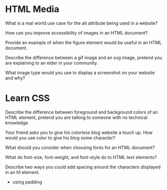 # HTML Media

What is a real world use case for the alt attribute being used in a website?

How can you improve accessibility of images in an HTML document?

Provide an example of when the figure element would be useful in an HTML document.

Describe the difference between a gif image and an svg image, pretend you are explaining to an elder in your community.

What image type would you use to display a screenshot on your website and why?

# Learn CSS

Describe the difference between foreground and background colors of an HTML element, pretend you are talking to someone with no technical knowledge.

Your friend asks you to give his colorless blog website a touch up. How would you use color to give his blog some character?

What should you consider when choosing fonts for an HTML document?

What do font-size, font-weight, and font-style do to HTML text elements?

Describe two ways you could add spacing around the characters displayed in an h1 element.

- using padding
